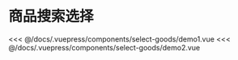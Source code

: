 # 商品搜索选择

<common-democode title="基本用法">
  <select-goods-demo1></select-goods-demo1>
  <highlight-code slot="codeText" lang="vue">
<<< @/docs/.vuepress/components/select-goods/demo1.vue
  </highlight-code>
</common-democode>

<common-democode title="展示tab栏和已选择项">
  <select-goods-demo2></select-goods-demo2>
  <highlight-code slot="codeText" lang="vue">
<<< @/docs/.vuepress/components/select-goods/demo2.vue
  </highlight-code>
</common-democode>

<select-goods-attr-desc></select-goods-attr-desc>
